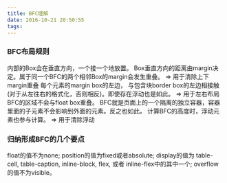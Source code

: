 ```yaml
---
title: BFC理解
date: 2016-10-21 20:50:55
tags:
---
```


### BFC布局规则
内部的Box会在垂直方向，一个接一个地放置。
Box垂直方向的距离由margin决定。属于同一个BFC的两个相邻Box的margin会发生重叠。 => 用于清除上下margin重叠
每个元素的margin box的左边， 与包含块border box的左边相接触(对于从左往右的格式化，否则相反)。即使存在浮动也是如此。  => 用于左右布局
BFC的区域不会与float box重叠。
BFC就是页面上的一个隔离的独立容器，容器里面的子元素不会影响到外面的元素。反之也如此。
计算BFC的高度时，浮动元素也参与计算。 => 用于清除浮动

### 归纳形成BFC的几个要点
float的值不为none;
position的值为fixed或者absolute;
display的值为 table-cell, table-caption, inline-block, flex, 或者 inline-flex中的其中一个;
overflow的值不为visible。